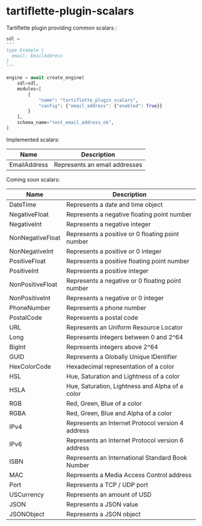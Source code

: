 # tartiflette-plugin-scalars

Tartiflette plugin providing common scalars : 

```python
sdl = 
"""
type Example {
  email: EmailAddress
}
"""

engine = await create_engine(
    sdl=sdl,
    modules=[
        {
            "name": "tartiflette_plugin_scalars",
            "config": {"email_address": {"enabled": True}}
        }
    ],
    schema_name="test_email_address_ok",
)
```

Implemented scalars:

| Name             | Description                                       |
|------------------|---------------------------------------------------|
| EmailAddress     | Represents an email addresses                     |

Coming soon scalars:

| Name             | Description                                       |
|------------------|---------------------------------------------------|
| DateTime         | Represents a date and time object                 |
| NegativeFloat    | Represents a negative floating point number       |
| NegativeInt      | Represents a negative integer                     |
| NonNegativeFloat | Represents a positive or 0 floating point number  |
| NonNegativeInt   | Represents a positive or 0 integer                |
| PositiveFloat    | Represents a positive floating point number       |
| PositiveInt      | Represents a positive integer                     |
| NonPositiveFloat | Represents a negative or 0 floating point number  |
| NonPositiveInt   | Represents a negative or 0 integer                |
| PhoneNumber      | Represents a phone number                         |
| PostalCode       | Represents a postal code                          |
| URL              | Represents an Uniform Resource Locator            |
| Long             | Represents integers between 0 and 2^64            |
| BigInt           | Represents integers above 2^64                    |
| GUID             | Represents a Globally Unique IDentifier           |
| HexColorCode     | Hexadecimal representation of a color             |
| HSL              | Hue, Saturation and Lightness of a color          |
| HSLA             | Hue, Saturation, Lightness and Alpha of a color   |
| RGB              | Red, Green, Blue of a color                       |
| RGBA             | Red, Green, Blue and Alpha of a color             |
| IPv4             | Represents an Internet Protocol version 4 address |
| IPv6             | Represents an Internet Protocol version 6 address |
| ISBN             | Represents an International Standard Book Number  |
| MAC              | Represents a Media Access Control address         |
| Port             | Represents a TCP / UDP port                       |
| USCurrency       | Represents an amount of USD                       |
| JSON             | Represents a JSON value                           |
| JSONObject       | Represents a JSON object                          |